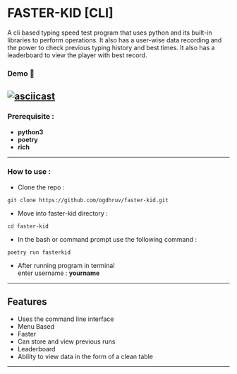 
# FASTER-KID [CLI]
A cli based typing speed test program that uses python and its built-in libraries to perform operations. It also has a user-wise data recording and the power to check previous typing history and best times. It also has a leaderboard to view the player with best record.

### Demo 🎥

[![asciicast](https://asciinema.org/a/biMcHYJnZfzcumFyijjS4CHtL.svg)](https://asciinema.org/a/biMcHYJnZfzcumFyijjS4CHtL?t=5)
---
### Prerequisite : 
- **python3**
- **poetry**
- **rich**

---
### How to use :
- Clone the repo :
```
git clone https://github.com/ogdhruv/faster-kid.git
```
- Move into faster-kid directory :
```
cd faster-kid
```
- In the bash or command prompt use the following command :
```
poetry run fasterkid
```
- After running program in terminal<br>
  enter username : **yourname**
---

## Features

- Uses the command line interface
- Menu Based
- Faster
- Can store and view previous runs
- Leaderboard
- Ability to view data in the form of a clean table
---



